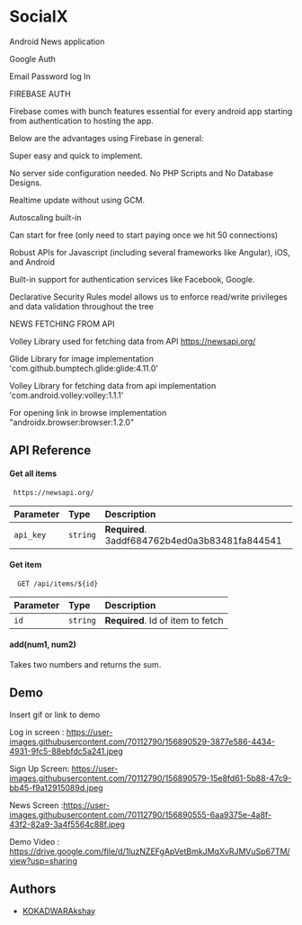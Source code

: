
# SocialX

Android News application

Google Auth

Email Password log In

FIREBASE AUTH 

Firebase comes with bunch features essential for every android app starting from authentication to hosting the app.

Below are the advantages using Firebase in general:

Super easy and quick to implement.

No server side configuration needed. No PHP Scripts and No Database Designs.

Realtime update without using GCM.

Autoscaling built-in

Can start for free (only need to start paying once we hit 50 connections)

Robust APIs for Javascript (including several frameworks like Angular), iOS, and Android

Built-in support for authentication services like Facebook, Google.

Declarative Security Rules model allows us to enforce read/write privileges and data validation throughout the tree



NEWS FETCHING FROM API

Volley Library used for fetching data from API  https://newsapi.org/

Glide Library for image  implementation  'com.github.bumptech.glide:glide:4.11.0'

Volley Library for fetching data from api  implementation 'com.android.volley:volley:1.1.1'
    
For opening link in browse  implementation "androidx.browser:browser:1.2.0"




## API Reference

#### Get all items

```http
 https://newsapi.org/
```

| Parameter | Type     | Description                |
| :-------- | :------- | :------------------------- |
| `api_key` | `string` | **Required**. 3addf684762b4ed0a3b83481fa844541 |

#### Get item

```http
  GET /api/items/${id}
```

| Parameter | Type     | Description                       |
| :-------- | :------- | :-------------------------------- |
| `id`      | `string` | **Required**. Id of item to fetch |

#### add(num1, num2)

Takes two numbers and returns the sum.


## Demo

Insert gif or link to demo

Log in screen : https://user-images.githubusercontent.com/70112790/156890529-3877e586-4434-4931-9fc5-88ebfdc5a241.jpeg

Sign Up Screen: https://user-images.githubusercontent.com/70112790/156890579-15e8fd61-5b88-47c9-bb45-f9a12915089d.jpeg

News Screen :https://user-images.githubusercontent.com/70112790/156890555-6aa9375e-4a8f-43f2-82a9-3a4f5564c88f.jpeg

Demo Video : https://drive.google.com/file/d/1luzNZEFgApVetBmkJMqXvRJMVuSp67TM/view?usp=sharing

## Authors

- [KOKADWARAkshay](https://github.com/KOKADWARAkshay)

